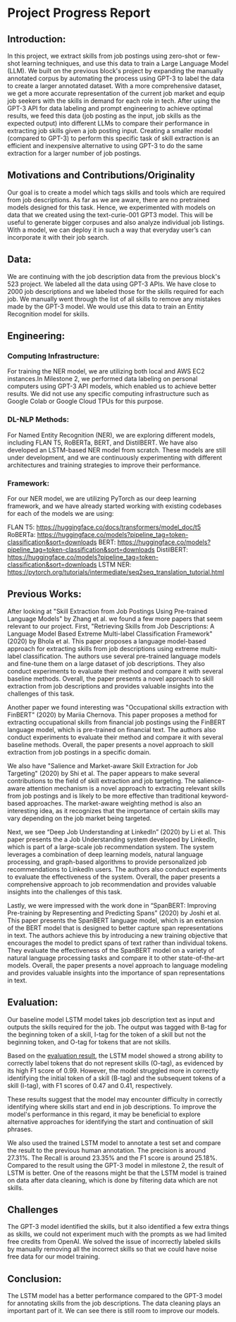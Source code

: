 # Project Progress Report
## Introduction:
In this project, we extract skills from job postings using zero-shot or few-shot learning techniques, and use this data to train a Large Language Model (LLM). We built on the previous block's project by expanding the manually annotated corpus by automating the process using GPT-3 to label the data to create a larger annotated dataset. With a more comprehensive dataset, we get a more accurate representation of the current job market and equip job seekers with the skills in demand for each role in tech. After using the GPT-3 API for data labeling and prompt engineering to achieve optimal results, we feed this data (job posting as the input, job skills as the expected output) into different LLMs to compare their performance in extracting job skills given a job posting input. Creating a smaller model (compared to GPT-3) to perform this specific task of skill extraction is an efficient and inexpensive alternative to using GPT-3 to do the same extraction for a larger number of job postings.

## Motivations and Contributions/Originality

Our goal is to create a model which tags skills and tools which are required from job descriptions. As far as we are aware, there are no pretrained models designed for this task. Hence, we experimented with models on data that we created using the text-curie-001 GPT3 model. This will be useful to generate bigger corpuses and also analyze individual job listings.
With a model, we can deploy it in such a way that everyday user’s can incorporate it with their job search.

## Data:

We are continuing with the job description data from the previous block's 523 project. We labeled all the data using GPT-3 APIs. We have close to 2000 job descriptions and we labeled those for the skills required for each job. We manually went through the list of all skills to remove any mistakes made by the GPT-3 model. We would use this data to train an Entity Recognition model for skills.

## Engineering:
### Computing Infrastructure:
For training the NER model, we are utilizing both local and AWS EC2 instances.In Milestone 2, we performed data labeling on personal computers using GPT-3 API models, which enabled us to achieve better results. We did not use any specific computing infrastructure such as Google Colab or Google Cloud TPUs for this purpose.


### DL-NLP Methods:
For Named Entity Recognition (NER), we are exploring different models, including FLAN T5, RoBERTa, BERT, and DistilBERT. We have also developed an LSTM-based NER model from scratch. These models are still under development, and we are continuously experimenting with different architectures and training strategies to improve their performance.

### Framework:
For our NER model, we are utilizing PyTorch as our deep learning framework, and we have already started working with existing codebases for each of the models we are using:

FLAN T5: https://huggingface.co/docs/transformers/model_doc/t5
RoBERTa: https://huggingface.co/models?pipeline_tag=token-classification&sort=downloads
BERT: https://huggingface.co/models?pipeline_tag=token-classification&sort=downloads
DistilBERT: https://huggingface.co/models?pipeline_tag=token-classification&sort=downloads
LSTM NER: https://pytorch.org/tutorials/intermediate/seq2seq_translation_tutorial.html




## Previous Works:

After looking at "Skill Extraction from Job Postings Using Pre-trained Language Models" by Zhang et al. we found a few more papers that seem relevant to our project. First, "Retrieving Skills from Job Descriptions: A Language Model Based Extreme Multi-label Classification Framework" (2020) by Bhola et al. This paper proposes a language model-based approach for extracting skills from job descriptions using extreme multi-label classification. The authors use several pre-trained language models and fine-tune them on a large dataset of job descriptions. They also conduct experiments to evaluate their method and compare it with several baseline methods. Overall, the paper presents a novel approach to skill extraction from job descriptions and provides valuable insights into the challenges of this task. 

Another paper we found interesting was "Occupational skills extraction with FinBERT" (2020) by Mariia Chernova. This paper proposes a method for extracting occupational skills from financial job postings using the FinBERT language model, which is pre-trained on financial text. The authors also conduct experiments to evaluate their method and compare it with several baseline methods. Overall, the paper presents a novel approach to skill extraction from job postings in a specific domain.


We also have "Salience and Market-aware Skill Extraction for Job Targeting" (2020) by Shi et al. The paper appears to make several contributions to the field of skill extraction and job targeting. The salience-aware attention mechanism is a novel approach to extracting relevant skills from job postings and is likely to be more effective than traditional keyword-based approaches. The market-aware weighting method is also an interesting idea, as it recognizes that the importance of certain skills may vary depending on the job market being targeted.

Next, we see “Deep Job Understanding at LinkedIn” (2020) by Li et al. This paper presents the a Job Understanding system developed by LinkedIn, which is part of a large-scale job recommendation system. The system leverages a combination of deep learning models, natural language processing, and graph-based algorithms to provide personalized job recommendations to LinkedIn users. The authors also conduct experiments to evaluate the effectiveness of the system. Overall, the paper presents a comprehensive approach to job recommendation and provides valuable insights into the challenges of this task.

Lastly, we were impressed with the work done in “SpanBERT: Improving Pre-training by Representing and Predicting Spans” (2020) by Joshi et al. This paper presents the SpanBERT language model, which is an extension of the BERT model that is designed to better capture span representations in text. The authors achieve this by introducing a new training objective that encourages the model to predict spans of text rather than individual tokens. They evaluate the effectiveness of the SpanBERT model on a variety of natural language processing tasks and compare it to other state-of-the-art models. Overall, the paper presents a novel approach to language modeling and provides valuable insights into the importance of span representations in text.

## Evaluation:

Our baseline model LSTM model takes job description text as input and outputs the skills required for the job. The output was tagged with B-tag for the beginning token of a skill, I-tag for the token of a skill but not the beginning token, and O-tag for tokens that are not skills.
 
Based on the [evaluation result](https://github.ubc.ca/MDS-CL-2022-23/COLX_585_GPT-5uperpowered_Sea_Urchins/blob/master/code/LSTM.ipynb), the LSTM model showed a strong ability to correctly label tokens that do not represent skills (O-tag), as evidenced by its high F1 score of 0.99. However, the model struggled more in correctly identifying the initial token of a skill (B-tag) and the subsequent tokens of a skill (I-tag), with F1 scores of 0.47 and 0.41, respectively.
 
These results suggest that the model may encounter difficulty in correctly identifying where skills start and end in job descriptions. To improve the model's performance in this regard, it may be beneficial to explore alternative approaches for identifying the start and continuation of skill phrases.
 
We also used the trained LSTM model to annotate a test set and compare the result to the previous human annotation. The precision is around 27.31%. The Recall is around 23.35% and the F1 score is around 25.18%. Compared to the result using the GPT-3 model in milestone 2, the result of LSTM is better. One of the reasons might be that the LSTM model is trained on data after data cleaning, which is done by filtering data which are not skills.


## Challenges

The GPT-3 model identified the skills, but it also identified a few extra things as skills, we could not experiment much with the prompts as we had limited free credits from OpenAI. We solved the issue of incorrectly labeled skills by manually removing all the incorrect skills so that we could have noise free data for our model training.

## Conclusion:

The LSTM model has a better performance compared to the GPT-3 model for annotating skills from the job descriptions. The data cleaning plays an important part of it. We can see there is still room to improve our models.
